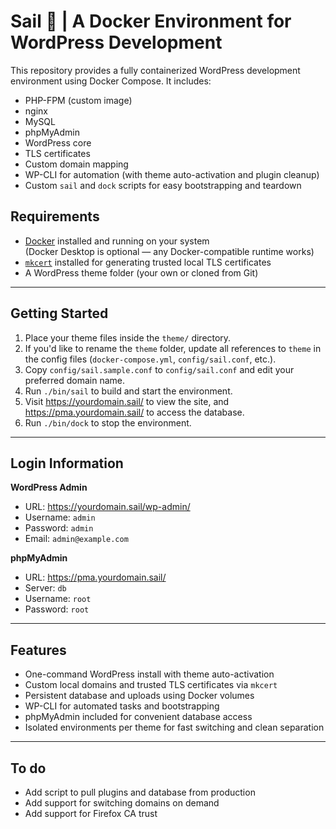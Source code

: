 # Sail 🐳 | A Docker Environment for WordPress Development

This repository provides a fully containerized WordPress development environment using Docker Compose. It includes:

- PHP-FPM (custom image)
- nginx
- MySQL
- phpMyAdmin
- WordPress core
- TLS certificates
- Custom domain mapping
- WP-CLI for automation (with theme auto-activation and plugin cleanup)
- Custom `sail` and `dock` scripts for easy bootstrapping and teardown

## Requirements

- [Docker](https://docs.docker.com/get-docker/) installed and running on your system  
  (Docker Desktop is optional — any Docker-compatible runtime works)
- [`mkcert`](https://github.com/FiloSottile/mkcert) installed for generating trusted local TLS certificates
- A WordPress theme folder (your own or cloned from Git)

---

## Getting Started

1. Place your theme files inside the `theme/` directory.
2. If you'd like to rename the `theme` folder, update all references to `theme` in the config files (`docker-compose.yml`, `config/sail.conf`, etc.).
3. Copy `config/sail.sample.conf` to `config/sail.conf` and edit your preferred domain name.
4. Run `./bin/sail` to build and start the environment.
5. Visit https://yourdomain.sail/ to view the site, and https://pma.yourdomain.sail/ to access the database.
6. Run `./bin/dock` to stop the environment.

---

## Login Information

**WordPress Admin**

- URL: https://yourdomain.sail/wp-admin/
- Username: `admin`
- Password: `admin`
- Email: `admin@example.com`

**phpMyAdmin**

- URL: https://pma.yourdomain.sail/
- Server: `db`
- Username: `root`
- Password: `root`

---

## Features

- One-command WordPress install with theme auto-activation
- Custom local domains and trusted TLS certificates via `mkcert`
- Persistent database and uploads using Docker volumes
- WP-CLI for automated tasks and bootstrapping
- phpMyAdmin included for convenient database access
- Isolated environments per theme for fast switching and clean separation

---

## To do

- Add script to pull plugins and database from production
- Add support for switching domains on demand
- Add support for Firefox CA trust
